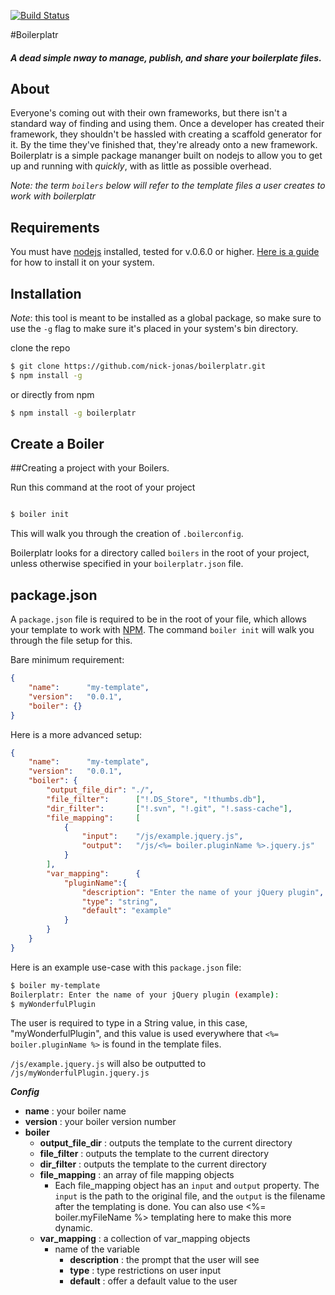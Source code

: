 [![Build Status](https://travis-ci.org/nick-jonas/boilerplatr.png?branch=master)](https://travis-ci.org/nick-jonas/boilerplatr)

#Boilerplatr

##### A dead simple nway to manage, publish, and share your boilerplate files.

## About

Everyone's coming out with their own frameworks, but there isn't a standard way of finding and using them.  Once a developer has created their framework, they shouldn't be hassled with creating a scaffold generator for it.  By the time they've finished that, they're already onto a new framework.  Boilerplatr is a simple package mananger built on nodejs to allow you to get up and running with *quickly*, with as little as possible overhead.

*Note: the term `boilers` below will refer to the template files a user creates to work with boilerplatr*

## Requirements

You must have [nodejs](http://nodejs.org/) installed, tested for v.0.6.0 or higher.  [Here is a guide](http://howtonode.org/how-to-install-nodejs) for how to install it on your system.

## Installation

*Note*: this tool is meant to be installed as a global package, so make sure to use the `-g` flag to make sure it's placed in your system's bin directory.

clone the repo

```bash
$ git clone https://github.com/nick-jonas/boilerplatr.git
$ npm install -g
```

or directly from npm


```bash
$ npm install -g boilerplatr
```

## Create a Boiler


##Creating a project with your Boilers.

Run this command at the root of your project

```bash

$ boiler init
```

This will walk you through the creation of `.boilerconfig`.

Boilerplatr looks for a directory called `boilers` in the root of your project, unless otherwise specified in your `boilerplatr.json` file.


package.json
----

A `package.json` file is required to be in the root of your file, which allows your template to work with [NPM](https://npmjs.org/).  The command `boiler init` will walk you through the file setup for this.

Bare minimum requirement:

```json
{
    "name":      "my-template",
    "version":   "0.0.1",
    "boiler": {}
}
```


Here is a more advanced setup:

```json
{
    "name":      "my-template", 
    "version":   "0.0.1",
    "boiler": {
        "output_file_dir": "./",
        "file_filter":      ["!.DS_Store", "!thumbs.db"], 
        "dir_filter":       ["!.svn", "!.git", "!.sass-cache"],
        "file_mapping":     [
            {
                "input":    "/js/example.jquery.js",
                "output":   "/js/<%= boiler.pluginName %>.jquery.js"
            }
        ],
        "var_mapping":      {
            "pluginName":{
                "description": "Enter the name of your jQuery plugin",
                "type": "string",
                "default": "example"
            }
        }
    }
}
```

Here is an example use-case with this `package.json` file:

```bash
$ boiler my-template
Boilerplatr: Enter the name of your jQuery plugin (example):
$ myWonderfulPlugin
```

The user is required to type in a String value, in this case, "myWonderfulPlugin", and this value is used everywhere that `<%= boiler.pluginName %>` is found in the template files.  

`/js/example.jquery.js` will also be outputted to `/js/myWonderfulPlugin.jquery.js`


***Config***



* **name** : your boiler name
* **version** : your boiler version number
* **boiler**
    * **output_file_dir** : outputs the template to the current directory
    * **file_filter** : outputs the template to the current directory
    * **dir_filter** : outputs the template to the current directory
    * **file_mapping** : an array of file mapping objects
        * Each file_mapping object has an `input` and `output` property.  The `input` is the path to the original file, and the `output` is the filename after the templating is done.  You can also use <%= boiler.myFileName %> templating here to make this more dynamic.
    * **var_mapping** : a collection of var_mapping objects
        * name of the variable
            * **description** :  the prompt that the user will see
            * **type** : type restrictions on user input
            * **default** : offer a default value to the user

